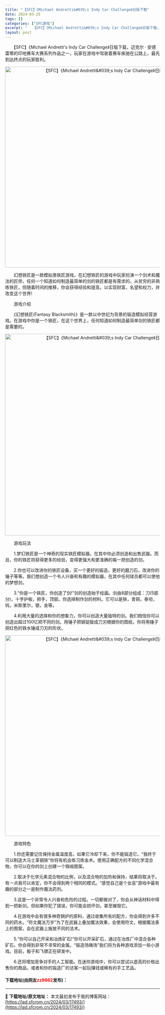 ```yaml
---
title: "【SFC】《Michael Andretti&#039;s Indy Car Challenge》日版下载"
date: 2024-03-25
tags: []
categories: ["SFC游戏"]
excerpt: "　　【SFC】《Michael Andretti&#039;s Indy Car Challenge》日版下载，迈克尔 &middot; 安德雷蒂的印地赛车大赛系列作品之一，玩家在游戏中驾驶着赛车疾驰在公路上，最先到达终点的玩家胜利。 　　幻想铁匠是一款模拟类铁匠游戏，在幻想铁匠的游戏中玩家扮演一个剑&hellip;"
layout: post
---
```


 <p>　　【SFC】《Michael Andretti&#39;s Indy Car Challenge》日版下载，迈克尔 &middot; 安德雷蒂的印地赛车大赛系列作品之一，玩家在游戏中驾驶着赛车疾驰在公路上，最先到达终点的玩家胜利。</p> <p align="center"><img align="" border="0" src="https://lad.sfcrom.cn/wp-content/uploads/2024/03/20240325_6600c1b3b611d.png" width="653" alt="【SFC】《Michael Andretti&amp;#039;s Indy Car Challenge》日版下载" /></p> <p>　　幻想铁匠是一款模拟类铁匠游戏，在幻想铁匠的游戏中玩家扮演一个剑术和魔法的匠师，任何一个知道如何制造最简单的剑的铁匠都是有需求的，从贫穷的非熟练铁匠，但随着时间的推移，你会获得经验和提高，以实现财富，名望和权力，并改变这个世界!</p> <p>　　游戏介绍</p> <p>　　《幻想铁匠(Fantasy Blacksmith)》是一款以中世纪为背景的锻造模拟经营游戏。在游戏中你是一个铁匠，在这个世界上，任何知道如何制造最简单剑的铁匠都是需要的。</p> <p align="center"><img align="" border="0" src="https://lad.sfcrom.cn/wp-content/uploads/2024/03/20240325_6600c1b5157bb.png" width="656" alt="【SFC】《Michael Andretti&amp;#039;s Indy Car Challenge》日版下载" /></p> <p>　　游戏玩法</p> <p>　　1.梦幻铁匠是一个神奇的现实铁匠模拟器，在其中你必须创造和出售武器。而且，你的铁匠将获得更多的经验，变得更强大和更准确的每一把创造的剑。</p> <p>　　2.你也可以改进你的铁匠设备，买一个更好的锻造，更好的磨刀石，改进你的锤子等等。我们想创造一个令人兴奋和有趣的模拟器，在其中任何球员都可以使他的梦想剑。</p> <p>　　3.&ldquo;你是一个铁匠，你创造了剑!&rdquo;剑的创造始于绘画。剑由8部分组成：刀(5部分)，十字护板，把手，顶部。你选择制作剑的材料。它可以是铁，青铜，泰坦，钨，米斯里尔，银，金等。</p> <p>　　4.利用大量的选择和你的想象力，你可以创造大量独特的剑。我们相信你可以创造出超过100亿把不同的剑。用锤子把钢锭敲成刀刃根据你的图纸，你将用锤子把红色的铁水锤成刀刃的形状。</p> <p align="center"><img align="" border="0" src="https://lad.sfcrom.cn/wp-content/uploads/2024/03/20240325_6600c1b648d7c.png" width="653" alt="【SFC】《Michael Andretti&amp;#039;s Indy Car Challenge》日版下载" /></p> <p>　　游戏特色</p> <p>　　1.你还需要记住保持金属温度高，如果它冷却下来，你不能锻造它。&ldquo;我终于可以制造大马士革钢铁&rdquo;你将有机会练习炼金术。使用正确配方的不同化学混合物，你可以在你的剑上创建一个锦缎图案。</p> <p>　　2.取决于化学元素混合物的比例，以及混合物的加热和保持，结果将取决于。有一点我可以肯定，你不会得到两个相同的模式。&ldquo;感觉自己是个女巫&rdquo;游戏中最有趣的部分之一是制作魔法药剂。</p> <p>　　3.这是一个非常令人兴奋和危险的过程。一切都做对了，你会从神话材料中得到一把新剑，但如果你犯了错误，你可能会损坏剑，甚至摧毁它。</p> <p>　　4.在游戏中会有很多神奇锅炉的原料，通过收集所有的配方，你会得到许多不同的药水。&ldquo;符文魔法万岁&rdquo;为了在武器上叠加魔法效果，会使用符文，根据魔法表上的图案，会在武器上施放不同的法术。</p> <p>　　5.&ldquo;你可以自己开采和冶炼矿石!&rdquo;你可以开采矿石，通过在冶炼厂中混合各种矿石，你会得到非常不寻常的金属。&ldquo;锻造场赌场&rdquo;我们将为各种游戏添加一些小游戏。目前，骰子和飞镖正在研发中。</p> <p>　　6.还将增加竞争对手的人工智能。在迷你游戏中，你可以尝试以虚高的价格出售你的商品，或者和你的锻造厂的访客一起玩赚钱或稀有的手工艺品。</p> <p><h4>下载地址(由网友<font color="red">zz9662</font>发布)：</h4></p> 

---
📖 **下载地址/原文地址：** 本文最初发布于我的博客网站：[https://lad.sfcrom.cn/2024/03/17493/](https://lad.sfcrom.cn/2024/03/17493/)
